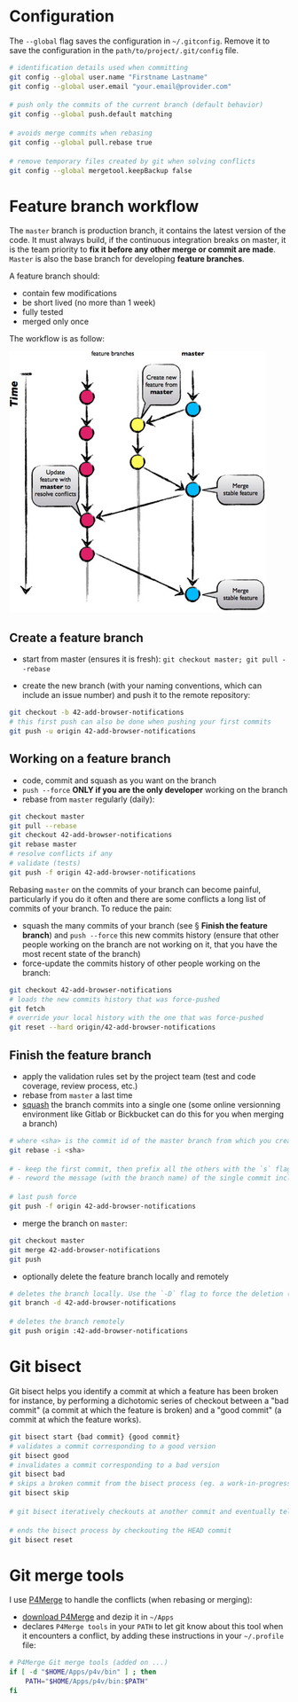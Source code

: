 # Configuration

The `--global` flag saves the configuration in `~/.gitconfig`. Remove it to save the configuration in the `path/to/project/.git/config` file.

```sh
# identification details used when committing
git config --global user.name "Firstname Lastname"
git config --global user.email "your.email@provider.com"

# push only the commits of the current branch (default behavior)
git config --global push.default matching

# avoids merge commits when rebasing
git config --global pull.rebase true

# remove temporary files created by git when solving conflicts
git config --global mergetool.keepBackup false
```

# Feature branch workflow

The `master` branch is production branch, it contains the latest version of the code. It must always build, if the continuous integration breaks on master, it is the team priority to **fix it before any other merge or commit are made**. `Master` is also the base branch for developing **feature branches**.

A feature branch should:
* contain few modifications
* be short lived (no more than 1 week)
* fully tested
* merged only once

The workflow is as follow:

![](img/feature_branch_flow.jpg)

## Create a feature branch

* start from master (ensures it is fresh): `git checkout master; git pull --rebase`

* create the new branch (with your naming conventions, which can include an issue number) and push it to the remote repository:

```sh
git checkout -b 42-add-browser-notifications
# this first push can also be done when pushing your first commits
git push -u origin 42-add-browser-notifications
```

## Working on a feature branch

* code, commit and squash as you want on the branch
* `push --force` **ONLY if you are the only developer** working on the branch
* rebase from `master` regularly (daily):

```sh
git checkout master
git pull --rebase
git checkout 42-add-browser-notifications
git rebase master
# resolve conflicts if any
# validate (tests)
git push -f origin 42-add-browser-notifications
```
Rebasing `master` on the commits of your branch can become painful, particularly if you do it often and there are some conflicts
a long list of commits of your branch. To reduce the pain:
* squash the many commits of your branch (see § **Finish the feature branch**) and `push --force` this new commits history (ensure that other people working on the branch are not working on it, that you have the most recent state of the branch)
* force-update the commits history of other people working on the branch:

```sh
git checkout 42-add-browser-notifications
# loads the new commits history that was force-pushed
git fetch
# override your local history with the one that was force-pushed
git reset --hard origin/42-add-browser-notifications
```

## Finish the feature branch

* apply the validation rules set by the project team (test and code coverage, review process, etc.)
* rebase from `master` a last time
* [squash](https://www.atlassian.com/git/tutorials/rewriting-history#git-rebase-i) the branch commits into a single one (some online versionning environment like Gitlab or Bickbucket can do this for you when merging a branch)

```sh
# where <sha> is the commit id of the master branch from which you created the feature branch
git rebase -i <sha>

# - keep the first commit, then prefix all the others with the `s` flag
# - reword the message (with the branch name) of the single commit including all the modified code

# last push force
git push -f origin 42-add-browser-notifications
```

* merge the branch on `master`:

```sh
git checkout master
git merge 42-add-browser-notifications
git push
```

* optionally delete the feature branch locally and remotely

```sh
# deletes the branch locally. Use the `-D` flag to force the deletion (if it has not been merged yet for instance)
git branch -d 42-add-browser-notifications

# deletes the branch remotely
git push origin :42-add-browser-notifications
```

# Git bisect

Git bisect helps you identify a commit at which a feature has been broken for instance, by performing a dichotomic series of checkout between a "bad commit" (a commit at which the feature is broken) and a "good commit" (a commit at which the feature works).

```bash
git bisect start {bad commit} {good commit}
# validates a commit corresponding to a good version
git bisect good
# invalidates a commit corresponding to a bad version
git bisect bad
# skips a broken commit from the bisect process (eg. a work-in-progress commit at which the application does not run at all)
git bisect skip

# git bisect iteratively checkouts at another commit and eventually tells you the commit at which the feature was broken

# ends the bisect process by checkouting the HEAD commit
git bisect reset
```

# Git merge tools

I use [P4Merge](https://www.perforce.com/downloads/visual-merge-tool) to handle the conflicts (when rebasing or merging):

* [download P4Merge](https://www.perforce.com/downloads/helix#product-10) and dezip it in `~/Apps`
* declares `P4Merge tools` in your `PATH` to let git know about this tool when it encounters a conflict, by adding these instructions in your `~/.profile` file:

```bash
# P4Merge Git merge tools (added on ...)
if [ -d "$HOME/Apps/p4v/bin" ] ; then
    PATH="$HOME/Apps/p4v/bin:$PATH"
fi
```
